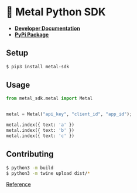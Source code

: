 # 🤘 Metal Python SDK

- [**Developer Documentation**](https://docs.getmetal.io/sdk-python)
- [**PyPi Package**](https://pypi.org/project/metal-sdk/)

## Setup

```bash
$ pip3 install metal-sdk
```

## Usage

```python
from metal_sdk.metal import Metal


metal = Metal("api_key", "client_id", "app_id");

metal.index({ text: 'a' })
metal.index({ text: 'b' })
metal.index({ text: 'c' })
```

## Contributing

```bash
$ python3 -m build
$ python3 -m twine upload dist/*
```

[Reference](https://packaging.python.org/en/latest/tutorials/packaging-projects/)
